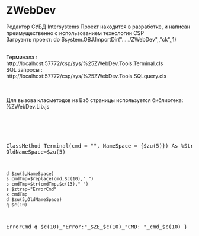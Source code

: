 # ZWebDev
Редактор СУБД Intersystems
Проект находится в разработке, и написан преимущественно с использованием технологии CSP
<br>Загрузить проект:  do $system.OBJ.ImportDir("...../ZWebDev",,"ck",,1)
<br>            

<br>Терминала : http://localhost:57772/csp/sys/%25ZWebDev.Tools.Terminal.cls
<br>SQL запросы : http://localhost:57772/csp/sys/%25ZWebDev.Tools.SQLquery.cls


<br>
<br>Для вызова класметодов из Вэб страницы используется библиотека: %ZWebDev.Lib.js

<pre> <script type="text/javascript" src='HTML.CacheLib.cls'></script></pre>
<pre>
     <script language='javascript'> 
               isOkFun=function(txt){
	              $('#ConsoleTerminal').append(txt);
                  $("#CommandText").removeAttr("disabled");
                  $("#TextMac").removeAttr("disabled");
	           } 
               ProgrressBarFun=function(txt){ 
                  $('#ConsoleTerminal').append(txt);
	           } 
	           ExecTextCmd=function(cmd){
	              $('#ConsoleTerminal').text('');
	              #server(..Terminal(cmd,'#(override.namespace)#',isOkFun,ProgrressBarFun))#; 
               } 
      </script> 



ClassMethod Terminal(cmd = "", NameSpace = {$zu(5)}) As %String
{
   s OldNameSpace=$zu(5)
    
	d $zu(5,NameSpace)
	s cmdTmp=$replace(cmd,$c(10)," ")
	s cmdTmp=$tr(cmdTmp,$c(13)," ")
	s $ztrap="ErrorCmd"
	x cmdTmp
	d $zu(5,OldNameSpace)
	q $c(10)
ErrorCmd
    q $c(10)_"Error:"_$ZE_$c(10)_"CMD: "_cmd_$c(10)
}
	  
</pre>